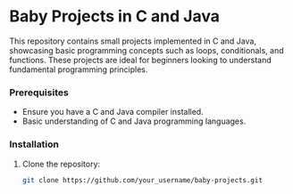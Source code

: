 # Baby Projects in C and Java

This repository contains small projects implemented in C and Java, showcasing basic programming concepts such as loops, conditionals, and functions. These projects are ideal for beginners looking to understand fundamental programming principles.


### Prerequisites

- Ensure you have a C and Java compiler installed.
- Basic understanding of C and Java programming languages.

### Installation

1. Clone the repository:
   ```sh
   git clone https://github.com/your_username/baby-projects.git
